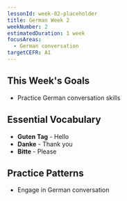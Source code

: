 ```yaml
---
lessonId: week-02-placeholder
title: German Week 2
weekNumber: 2
estimatedDuration: 1 week
focusAreas:
  - German conversation
targetCEFR: A1
---
```


## This Week's Goals

- Practice German conversation skills

## Essential Vocabulary

- **Guten Tag** - Hello
- **Danke** - Thank you
- **Bitte** - Please

## Practice Patterns

- Engage in German conversation
